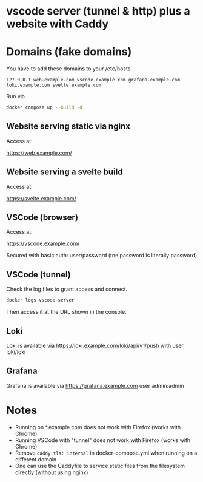 # vscode server (tunnel & http) plus a website with Caddy

# Domains (fake domains)

You have to add these domains to your /etc/hosts

```
127.0.0.1 web.example.com vscode.example.com grafana.example.com loki.example.com svelte.example.com
```

Run via

```bash
docker compose up --build -d
```

## Website serving static via nginx

Access at:

https://web.example.com/

## Website serving a svelte build

Access at:

https://svelte.example.com/

## VSCode (browser)

Access at:

https://vscode.example.com/

Secured with basic auth: user/password (tne password is literally password)

## VSCode (tunnel)

Check the log files to grant access and connect.

```bash
docker logs vscode-server
```

Then access it at the URL shown in the console.

## Loki

Loki is available via https://loki.example.com/loki/api/v1/push with user loki/loki

## Grafana

Grafana is available via https://grafana.example.com user admin:admin

# Notes

* Running on *.example.com does not work with Firefox (works with Chrome)
* Running VSCode with "tunnel" does not work with Firefox (works with Chrome)
* Remove `caddy.tls: internal` in docker-compose.yml when running on a different domain
* One can use the Caddyfile to service static files from the filesystem directly (without using nginx)
